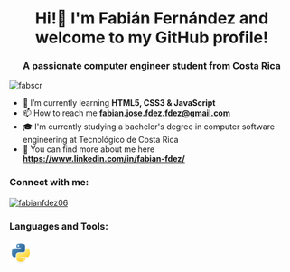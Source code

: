 <h1 align="center">Hi!👋 I'm Fabián Fernández and welcome to my GitHub profile!</h1>
<h3 align="center">A passionate computer engineer student from Costa Rica</h3>

<p align="left"> <img src="https://komarev.com/ghpvc/?username=fabscr&label=Profile%20views&color=0e75b6&style=flat" alt="fabscr" /> </p>

- 🌱 I’m currently learning **HTML5, CSS3 & JavaScript**
- 📫 How to reach me **fabian.jose.fdez.fdez@gmail.com**
- 🎓 I'm currently studying a bachelor's degree in computer software engineering at Tecnológico de Costa Rica
- 🔎 You can find more about me here **https://www.linkedin.com/in/fabian-fdez/**


<h3 align="left">Connect with me:</h3>
<p align="left">
<a href="https://instagram.com/fabianfdez06" target="blank"><img align="center" src="https://raw.githubusercontent.com/rahuldkjain/github-profile-readme-generator/master/src/images/icons/Social/instagram.svg" alt="fabianfdez06" height="30" width="40" /></a>
</p>

<h3 align="left">Languages and Tools:</h3>
<p align="left"> <a href="https://www.python.org" target="_blank" rel="noreferrer"> <img src="https://raw.githubusercontent.com/devicons/devicon/master/icons/python/python-original.svg" alt="python" width="40" height="40"/> </a> </p>
